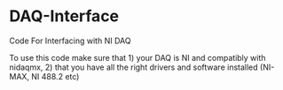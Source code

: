 # DAQ-Interface
Code For Interfacing with NI DAQ

To use this code make sure that 1) your DAQ is NI and compatibly with nidaqmx, 2) that you have all the right drivers and software installed (NI-MAX, NI 488.2 etc)
